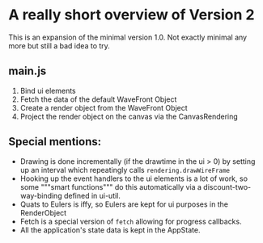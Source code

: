 A really short overview of Version 2
====================================

This is an expansion of the minimal version 1.0. Not exactly minimal any more but still a bad idea to try. 

main.js 
-------

1. Bind ui elements
2. Fetch the data of the default WaveFront Object 
3. Create a render object from the WaveFront Object
4. Project the render object on the canvas via the CanvasRendering

Special mentions:
-----------------

* Drawing is done incrementally (if the drawtime in the ui > 0) by setting up an interval which repeatingly calls `rendering.drawWireFrame`
* Hooking up the event handlers to the ui elements is a lot of work, so some """smart functions""" do this automatically via a discount-two-way-binding defined in ui-util.
* Quats to Eulers is iffy, so Eulers are kept for ui purposes in the RenderObject
* Fetch is a special version of `fetch` allowing for progress callbacks.
* All the application's state data is kept in the AppState.   
